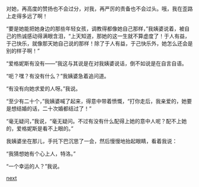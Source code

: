 
对她，再高度的赞扬也不会过分，对我，再严厉的责备也不会过头。哦，我在歪路上走得多远了啊！

“要是她能把她身边的那些年轻女孩，调教得都像她自己那样，”我姨婆说着，被自己的热诚感动得满眼含泪，“上天知道，那她的这一生就不算虚度了！于人有益，于己快乐，就像那天她自己说的那样！除了于人有益，于己快乐外，她怎么还会是别的样子啊！”

“爱格妮斯有没有——”我这与其说是在对我姨婆说话，倒不如说是在自言自语。

“呃？嘿？有没有什么？”我姨婆急着追问道。

“有没有向她求爱的人呀。”我说。

“至少有二十个，”我姨婆喊了起来，得意中带着愤慨，“打你走后，我亲爱的，她要是想结婚的话，二十次婚都结过了！”

“毫无疑问，”我说，“毫无疑问。不过有没有什么配得上她的意中人呢？配不上她的，爱格妮斯是看不上眼的。”

我姨婆坐在那儿，手托下巴沉思了一会，然后慢慢地抬起眼睛，看着我说：

“我猜想她有个心上人，特洛。”

“一个幸运的人？”我说。

[next](page740.md)